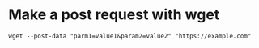 # Make a post request with wget

```
wget --post-data "parm1=value1&param2=value2" "https://example.com" 
```

